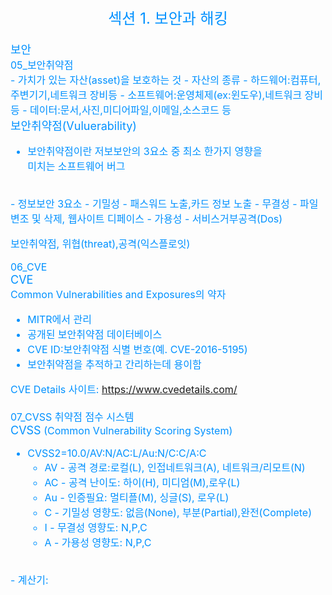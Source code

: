 <center><font size="5em" color="#0091ff">섹션 1. 보안과 해킹</font> </center>

<font size="3em" color="#0091ff">
<br>
<font size="4em" color="#0091ff">보안</font><br>
05_보안취약점<br>
- 가치가 있는 자산(asset)을 보호하는 것
- 자산의 종류
  - 하드웨어:컴퓨터,주변기기,네트워크 장비등
  - 소프트웨어:운영체제(ex:윈도우),네트워크 장비 등
  - 데이터:문서,사진,미디어파일,이메일,소스코드 등

<br>
<font size="4em" color="#0091ff">보안취약점(Vuluerability)</font>

- 보안취약점이란 저보보안의 3요소 중 최소 한가지 영향을<br>미치는 소프트웨어 버그
<br>
- 정보보안 3요소
  - 기밀성 - 패스워드 노출,카드 정보 노출
  - 무결성 - 파일 변조 및 삭제, 웹사이트 디페이스
  - 가용성 - 서비스거부공격(Dos)

보안취약점, 위협(threat),공격(익스플로잇)


06_CVE<br>
<font size="4em" color="#0091ff">CVE</font><br>
Common Vulnerabilities and Exposures의 약자<br>

- MITR에서 관리
- 공개된 보안취약점 데이터베이스
- CVE ID:보안취약점 식별 번호(예. CVE-2016-5195)
- 보안취약점을 추적하고 간리하는데 용이함

CVE Details 사이트: <https://www.cvedetails.com/> <br>
<br>
07_CVSS 취약점 점수 시스템<br>
<font size="4em" color="#0091ff">CVSS</font>
(Common Vulnerability Scoring System)<br>

- CVSS2=10.0/AV:N/AC:L/Au:N/C:C/A:C
  - AV - 공격 경로:로컬(L), 인접네트워크(A), 네트워크/리모트(N)
  - AC - 공격 난이도: 하이(H), 미디엄(M),로우(L)
  - Au - 인증필요: 멀티플(M), 싱글(S), 로우(L)
  - C - 기밀성 영향도: 없음(None), 부분(Partial),완전(Complete)
  - I - 무결성 영향도: N,P,C
  - A - 가용성 영향도: N,P,C
<br>
- 계산기: <https://nvd.nist.gov/vuln-metrics/cvss/v2-calculator>


</font>